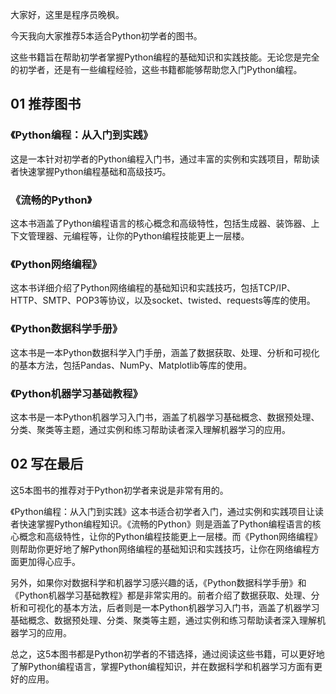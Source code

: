 
大家好，这里是程序员晚枫。

今天我向大家推荐5本适合Python初学者的图书。

这些书籍旨在帮助初学者掌握Python编程的基础知识和实践技能。无论您是完全的初学者，还是有一些编程经验，这些书籍都能够帮助您入门Python编程。

## 01 推荐图书

### 《Python编程：从入门到实践》
这是一本针对初学者的Python编程入门书，通过丰富的实例和实践项目，帮助读者快速掌握Python编程基础和高级技巧。




### 《流畅的Python》
这本书涵盖了Python编程语言的核心概念和高级特性，包括生成器、装饰器、上下文管理器、元编程等，让你的Python编程技能更上一层楼。



### 《Python网络编程》
这本书详细介绍了Python网络编程的基础知识和实践技巧，包括TCP/IP、HTTP、SMTP、POP3等协议，以及socket、twisted、requests等库的使用。


### 《Python数据科学手册》
这本书是一本Python数据科学入门手册，涵盖了数据获取、处理、分析和可视化的基本方法，包括Pandas、NumPy、Matplotlib等库的使用。



### 《Python机器学习基础教程》
这本书是一本Python机器学习入门书，涵盖了机器学习基础概念、数据预处理、分类、聚类等主题，通过实例和练习帮助读者深入理解机器学习的应用。



## 02 写在最后

这5本图书的推荐对于Python初学者来说是非常有用的。

《Python编程：从入门到实践》这本书适合初学者入门，通过实例和实践项目让读者快速掌握Python编程知识。《流畅的Python》则是涵盖了Python编程语言的核心概念和高级特性，让你的Python编程技能更上一层楼。而《Python网络编程》则帮助你更好地了解Python网络编程的基础知识和实践技巧，让你在网络编程方面更加得心应手。

另外，如果你对数据科学和机器学习感兴趣的话，《Python数据科学手册》和《Python机器学习基础教程》都是非常实用的。前者介绍了数据获取、处理、分析和可视化的基本方法，后者则是一本Python机器学习入门书，涵盖了机器学习基础概念、数据预处理、分类、聚类等主题，通过实例和练习帮助读者深入理解机器学习的应用。

总之，这5本图书都是Python初学者的不错选择，通过阅读这些书籍，可以更好地了解Python编程语言，掌握Python编程知识，并在数据科学和机器学习方面有更好的应用。

